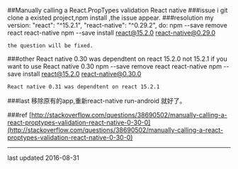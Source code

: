 ##Manually calling a React.PropTypes validation React native
###issue
    i git clone a existed project,npm install ,the issue appear.
###resolution
    my version:
    	 "react": "^15.2.1",
    	  "react-native": "^0.29.2",
    do:
    	npm --save remove react react-native
        npm --save install react@15.2.0 react-native@0.29.0
        
    the question will be fixed.
    
###other
	React native 0.30 was dependtent on react 15.2.0 not 15.2.1
    if you want to use React native 0.30
    npm --save remove react react-native
    npm --save install react@15.2.0 react-native@0.30.0
    
    React native 0.31 was dependtent on react 15.2.1

###last
	移除原有的app,重新react-native run-android 就好了。

###ref
	[http://stackoverflow.com/questions/38690502/manually-calling-a-react-proptypes-validation-react-native-0-30-0](http://stackoverflow.com/questions/38690502/manually-calling-a-react-proptypes-validation-react-native-0-30-0)
    
* * *
last updated  2016-08-31